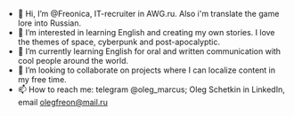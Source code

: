 - 👋 Hi, I’m @Freonica, IT-recruiter in AWG.ru. Also i'm translate the game lore into Russian.
- 👀 I’m interested in learning English and creating my own stories. I love the themes of space, cyberpunk and post-apocalyptic.
- 🌱 I’m currently learning English for oral and written communication with cool people around the world.
- 💞️ I’m looking to collaborate on projects where I can localize content in my free time.
- 📫 How to reach me: telegram @oleg_marcus; Oleg Schetkin in LinkedIn, email olegfreon@mail.ru

<!---
Freonica/Freonica is a ✨ special ✨ repository because its `README.md` (this file) appears on your GitHub profile.
You can click the Preview link to take a look at your changes.
--->
